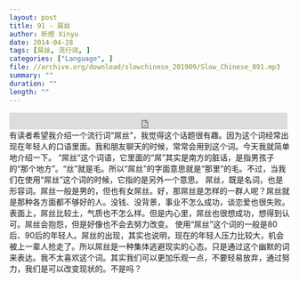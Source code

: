 ```yaml
---
layout: post
title: 91 - 屌丝
author: 昕煜 Xinyu
date: 2014-04-28
tags: [屌丝, 流行词, ]
categories: ["Language", ]
file: //archive.org/download/slowchinese_201909/Slow_Chinese_091.mp3
summary: ""
duration: ""
length: ""
---
```


<iframe src="https://archive.org/embed/slowchinese_201909/Slow_Chinese_091.mp3" width="500" height="30" frameborder="0" webkitallowfullscreen="true" mozallowfullscreen="true" allowfullscreen></iframe>
有读者希望我介绍一个流行词“屌丝”，我觉得这个话题很有趣。因为这个词经常出现在年轻人的口语里面。我和朋友聊天的时候，常常会用到这个词。今天我就简单地介绍一下。
“屌丝”这个词语，它里面的“屌”其实是南方的脏话，是指男孩子的“那个地方”。“丝”就是毛。所以“屌丝”的字面意思就是“那里”的毛。不过，当我们在使用“屌丝”这个词的时候，它指的是另外一个意思。
屌丝，既是名词，也是形容词。屌丝一般是男的，但也有女屌丝。好，那屌丝是怎样的一群人呢？屌丝就是那种各方面都不够好的人。没钱、没背景，事业不怎么成功，谈恋爱也很失败。表面上，屌丝比较土，气质也不怎么样。但是内心里，屌丝也很想成功，想得到认可。屌丝会抱怨，但是好像也不会去努力改变。
使用“屌丝”这个词的一般是80后、90后的年轻人。屌丝的出现，其实也说明，现在的年轻人压力比较大，机会被上一辈人抢走了。所以屌丝是一种集体逃避现实的心态。只是通过这个幽默的词来表达。我不太喜欢这个词。其实我们可以更加乐观一点，不要轻易放弃，通过努力，我们是可以改变现状的。不是吗？
 
